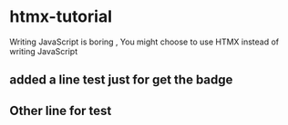 # htmx-tutorial
Writing JavaScript is boring , You might choose to use HTMX instead of writing JavaScript 

## added a line test just for get the badge
## Other line for test 
  
